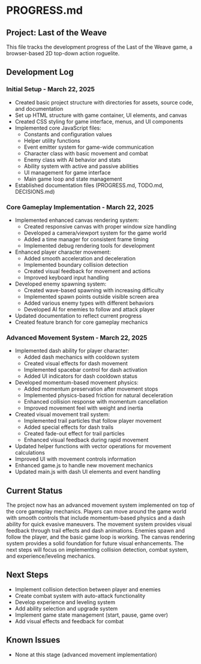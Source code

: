 # PROGRESS.md

## Project: Last of the Weave

This file tracks the development progress of the Last of the Weave game, a browser-based 2D top-down action roguelite.

## Development Log

### Initial Setup - March 22, 2025

- Created basic project structure with directories for assets, source code, and documentation
- Set up HTML structure with game container, UI elements, and canvas
- Created CSS styling for game interface, menus, and UI components
- Implemented core JavaScript files:
  - Constants and configuration values
  - Helper utility functions
  - Event emitter system for game-wide communication
  - Character class with basic movement and combat
  - Enemy class with AI behavior and stats
  - Ability system with active and passive abilities
  - UI management for game interface
  - Main game loop and state management
- Established documentation files (PROGRESS.md, TODO.md, DECISIONS.md)

### Core Gameplay Implementation - March 22, 2025

- Implemented enhanced canvas rendering system:
  - Created responsive canvas with proper window size handling
  - Developed a camera/viewport system for the game world
  - Added a time manager for consistent frame timing
  - Implemented debug rendering tools for development
- Enhanced player character movement:
  - Added smooth acceleration and deceleration
  - Implemented boundary collision detection
  - Created visual feedback for movement and actions
  - Improved keyboard input handling
- Developed enemy spawning system:
  - Created wave-based spawning with increasing difficulty
  - Implemented spawn points outside visible screen area
  - Added various enemy types with different behaviors
  - Developed AI for enemies to follow and attack player
- Updated documentation to reflect current progress
- Created feature branch for core gameplay mechanics

### Advanced Movement System - March 22, 2025

- Implemented dash ability for player character:
  - Added dash mechanics with cooldown system
  - Created visual effects for dash movement
  - Implemented spacebar control for dash activation
  - Added UI indicators for dash cooldown status
- Developed momentum-based movement physics:
  - Added momentum preservation after movement stops
  - Implemented physics-based friction for natural deceleration
  - Enhanced collision response with momentum cancellation
  - Improved movement feel with weight and inertia
- Created visual movement trail system:
  - Implemented trail particles that follow player movement
  - Added special effects for dash trails
  - Created fade-out effect for trail particles
  - Enhanced visual feedback during rapid movement
- Updated helper functions with vector operations for movement calculations
- Improved UI with movement controls information
- Enhanced game.js to handle new movement mechanics
- Updated main.js with dash UI elements and event handling

## Current Status

The project now has an advanced movement system implemented on top of the core gameplay mechanics. Players can move around the game world with smooth controls that include momentum-based physics and a dash ability for quick evasive maneuvers. The movement system provides visual feedback through trail effects and dash animations. Enemies spawn and follow the player, and the basic game loop is working. The canvas rendering system provides a solid foundation for future visual enhancements. The next steps will focus on implementing collision detection, combat system, and experience/leveling mechanics.

## Next Steps

- Implement collision detection between player and enemies
- Create combat system with auto-attack functionality
- Develop experience and leveling system
- Add ability selection and upgrade system
- Implement game state management (start, pause, game over)
- Add visual effects and feedback for combat

## Known Issues

- None at this stage (advanced movement implementation)
